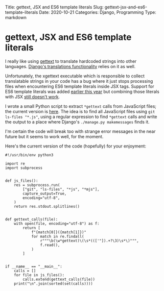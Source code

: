 Title: gettext, JSX and ES6 template literals
Slug: gettext-jsx-and-es6-template-literals
Date: 2020-10-21
Categories: Django, Programming
Type: markdown

# gettext, JSX and ES6 template literals

I really like using [gettext](https://www.gnu.org/software/gettext/) to translate hardcoded strings into other languages. [Django's translations functionality](https://docs.djangoproject.com/en/3.1/topics/i18n/translation/) relies on it as well.

Unfortunately, the xgettext executable which is responsible to collect translatable strings in your code has a bug where it just stops processing files when encountering ES6 template literals inside JSX tags. Support for ES6 template literals was added [earlier this year](https://savannah.gnu.org/bugs/?50920) but combining those literals with JSX [still doesn't work](https://savannah.gnu.org/bugs/?58407).

I wrote a small Python script to extract `*gettext` calls from JavaScript files; the current version is [here](https://github.com/matthiask/workbench/blob/main/extract_gettext.py). The idea is to find all JavaScript files using `git ls-files "*.js"`, using a regular expression to find `*gettext` calls and write the output to a place where Django's `./manage.py makemessages` finds it.

I'm certain the code will break too with strange error messages in the near future but it seems to work well, for the moment.

Here's the current version of the code (hopefully) for your enjoyment:

    #!/usr/bin/env python3

    import re
    import subprocess


    def js_files():
        res = subprocess.run(
            ["git", "ls-files", "*js", "*mjs"],
            capture_output=True,
            encoding="utf-8",
        )
        return res.stdout.splitlines()


    def gettext_calls(file):
        with open(file, encoding="utf-8") as f:
            return [
                f"{match[0]}({match[1]})"
                for match in re.findall(
                    r"""\b(\w*gettext)\(\s*((['"]).+?\3)\s*\)""",
                    f.read(),
                )
            ]


    if __name__ == "__main__":
        calls = []
        for file in js_files():
            calls.extend(gettext_calls(file))
        print("\n".join(sorted(set(calls))))
